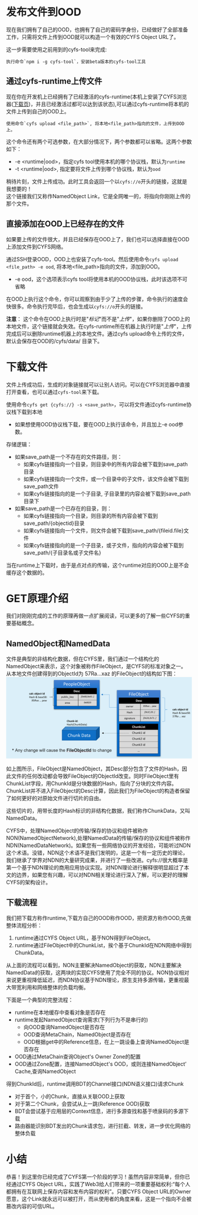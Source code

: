 # 发布文件到OOD
现在我们拥有了自己的OOD，也拥有了自己的密码学身份，已经做好了全部准备工作，只需将文件上传到OOD就可以构造一个有效的CYFS Object URL了。

这一步需要使用之前用到的cyfs-tool来完成:
```
执行命令`npm i -g cyfs-tool`，安装beta版本的cyfs-tool工具
```

## 通过cyfs-runtime上传文件
现在你在开发机上已经拥有了已经激活的cyfs-runtime(本机上安装了CYFS浏览器([下载页](../Download.md))，并且已经激活过都可以达到该状态),可以通过cyfs-runtime将本机的文件上传到自己的OOD上。
```
使用命令`cyfs upload <file_path>`, 将本地<file_path>指向的文件，上传到OOD上。
```
这个命令还有两个可选参数，在大部分情况下，两个参数都可以省略。这两个参数如下：
- -e <runtime|ood>，指定cyfs tool使用本机的哪个协议栈，默认为`runtime`
- -t <runtime|ood>, 指定要将文件上传到哪个协议栈，默认为`ood`
  
稍待片刻，文件上传成功。此时工具会返回一个以`cyfs://o`开头的链接，这就是我想要的！    
这个链接我们又称作NamedObject Link，它是全网唯一的，将指向你刚刚上传的那个文件。

## 直接添加在OOD上已经存在的文件
如果要上传的文件很大，并且已经保存在OOD上了，我们也可以选择直接在OOD上添加文件到CYFS网络。

通过SSH登录OOD，OOD上也安装了cyfs-tool。然后使用命令`cyfs upload <file_path> -e ood`, 将本地<file_path>指向的文件，添加到OOD。
- -e ood，这个选项表示cyfs tool将使用本机的OOD协议栈，此时该选项不可省略

在OOD上执行这个命令，你可以观察到由于少了上传的步骤，命令执行的速度会快很多。命令执行完毕后，也会生成以`cyfs://o`开头的链接。

**注意**： 这个命令在OOD上执行时是"*标记*"而不是"*上传*"，如果你删除了OOD上的本地文件，这个链接就会失效。在cyfs-runtime所在机器上执行时是"*上传*"，上传完成后可以删除runtime机器上的本地文件。通过cyfs upload命令上传的文件，默认会保存在OOD的/cyfs/data/ 目录下。

# 下载文件
文件上传成功后，生成的对象链接就可以让别人访问。可以在CYFS浏览器中直接打开查看，也可以通过`cyfs-tool`来下载。

使用命令`cyfs get {cyfs://} -s <save_path>`，可以将文件通过cyfs-runtime协议栈下载到本地
- 如果想使用OOD协议栈下载，要在OOD上执行该命令，并且加上-e ood参数。

存储逻辑：
- 如果save_path是一个不存在的文件路径，则：
  - 如果cyfs链接指向一个目录，则目录中的所有内容会被下载到save_path目录
  - 如果cyfs链接指向一个文件，或一个目录中的子文件，该文件会被下载到save_path文件
  - 如果cyfs链接指向的是一个子目录, 子目录里的内容会被下载到save_path目录下
- 如果save_path是一个已存在的目录，则：
  - 如果cyfs链接指向一个目录，则目录的所有内容会被下载到save_path/{objectid}目录
  - 如果cyfs链接指向一个文件，则文件会被下载到save_path/{fileid.file}文件
  - 如果cyfs链接指向的是一个子目录，或子文件，指向的内容会被下载到save_path/{子目录名或子文件名}

当在runtime上下载时，由于是点对点的传输，这个runtime对应的OOD上是不会缓存这个数据的。

# GET原理介绍
我们对刚刚完成的工作的原理再做一点扩展阅读，可以更多的了解一些CYFS的重要基础概念。

## NamedObject和NamedData
文件是典型的非结构化数据，但在CYFS里，我们通过一个结构化的NamedObject来表示，这个对象被称作FileObject，是CYFS的标准对象之一。 
从本地文件创建得到的ObjectId为 57Ra...xaz 的FileObject的结构如下图：
![fileobject](../image/file-object.png)

如上图所示，FileObject是NamedObject，其Desc部分包含了文件的Hash，因此文件的任何改动都会导致FileObject的ObjectId改变。同时FileObject里有ChunkList字段，用ChunkId是分块数据的Hash，指向了分块的文件内容。ChunkList并不进入FileObject的Desc计算，因此我们为FileObject的构造者保留了如何更好的对原始文件进行切片的自由。

这些切片的，用带长度的Hash标识的非结构化数据，我们称作ChunkData，又叫NamedData。   

CYFS中，处理NamedObject的传输/保存的协议和组件被称作NON(NamedObjectNetwork),处理NamedData的传输/保存的协议和组件被称作NDN(NamedDataNetwork)。如果您有一些网络协议的开发经验，可能听过NDN这个术语。没错，NDN这个术语不是我们发明的，这是一个有一定历史的理论，我们继承了学界对NDN的大量研究成果，并进行了一些改进。cyfs://很大概率是第一个基于NDN理论的商用应用协议实现。对NDN理论进行解释很明显超过了本文的边界，如果您有兴趣，可以对NDN相关理论进行深入了解，可以更好的理解CYFS的架构设计。

## 下载流程
我们把下载方称作runtime,下载方自己的OOD称作OOD，把资源方称作OOD,先做整体流程分析：
1. runtime通过CYFS Object URL，基于NON得到FileObject。
2. runtime通过FileObject中的ChunkList，挨个基于ChunkId在NDN网络中得到ChunkData。

从上面的流程可以看到，NON主要解决NamedObject的获取，NDN主要解决NamedData的获取，这两块的实现CYFS使用了完全不同的协议。NON协议相对来说更重视降低延迟，而NDN协议基于NDN理论，原生支持多源传输，更重视最大带宽利用和网络整体的负载均衡。

下面是一个典型的完整流程：
- runtime在本地缓存中查看对象是否存在
- runtime发起NamedObject查询需求(下列行为不是串行的)
  - 向OOD查询NamedObject是否存在
  - OOD查询MetaChain，NamedObject是否存在
  - OOD根据get中的Reference信息，在上一跳设备上查询NamedObject是否存在
- OOD通过MetaChain查询Object's Owner Zone的配置
- OOD通过Zone配置，连接NamedObject's OOD，或则连接NamedObject’ Cache,查询NamedObject

得到ChunkId后，runtime调用BDT的Channel接口(NDN语义接口)请求Chunk
- 对于首个，小的Chunk，直接从关联OOD上获取
- 对于第二个Chunk，会尝试从上一跳(Reference OOD)获取
- BDT会尝试基于应用层的Context信息，进行多源查找和基于喷泉码的多源下载
- 路由器能识别BDT发出的Chunk请求包，进行拦截、转发，进一步优化网络的整体负载

# 小结
恭喜！到这里你已经完成了CYFS第一个阶段的学习！虽然内容非常简单，但你已经通过CYFS Object URL，实践了Web3给人们带来的一项重要基础权利:“每个人都拥有在互联网上保存内容和发布内容的权利”。只要CYFS Object URL的Owner愿意，这个Link就永远可以被打开，而从使用者的角度来看，这是一个指向不会被篡改内容的可信URL。





